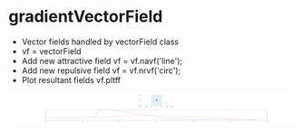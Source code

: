 # gradientVectorField

- Vector fields handled by vectorField class
- vf = vectorField
- Add new attractive field   vf = vf.navf('line');
- Add new repulsive field    vf = vf.nrvf('circ');
- Plot resultant fields      vf.pltff


![Alt text](SimulationEnvironment/UtilityScripts/2.png?raw=true "Optional Title")
